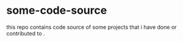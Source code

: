 # some-code-source
this repo contains code source of some projects that i have done or contributed to .
